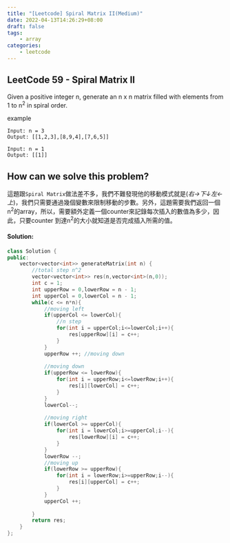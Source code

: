 ```yaml
---
title: "[Leetcode] Spiral Matrix II(Medium)"
date: 2022-04-13T14:26:29+08:00
draft: false
tags:
    - array
categories:
    - leetcode
---
```


## LeetCode 59 -  Spiral Matrix II
Given a positive integer n, generate an n x n matrix filled with elements from 1 to n<sup>2</sup> in spiral order.

example
```
Input: n = 3
Output: [[1,2,3],[8,9,4],[7,6,5]]
```
```
Input: n = 1
Output: [[1]]
```

## How can we solve this problem?
這題跟`Spiral Matrix`做法差不多，我們不難發現他的移動模式就是(*右→下↓左←上*)，我們只需要通過幾個變數來限制移動的步數。另外，這題需要我們返回一個n<sup>2</sup>的array，所以，需要額外定義一個counter來記錄每次插入的數值為多少，因此，只要counter 到達n<sup>2</sup>的大小就知道是否完成插入所需的值。
<!-- First thing first, let's  think about how we can insert a number into an array spirally? Can we just simply set a boundary of row and column to limit its inserted direction? <span style="color:red">YES! You Can!</span> Let me explain how it works. According to the example, we can find out its moving pattern(`top-left to top-right`,`top-right to bottom-right`,`bottom-right to bottom-left` and `bottom-left to top left`), it always follows these 4 moving patterns, so that we can define a boundary of row and column to limit pointer moving to has inserted a number. Until reaching n<sup>2</sup>, it will break the loop and return the answer. -->

#### Solution:
<!-- 1. Define the upper boundary, lower boundary of row and column.
2. Follow the moving pattern(`top-left to top-right`,`top-right to bottom-right`,`bottom-right to bottom-left` and `bottom-left to top left`) and update upper boundary, lower boundary depending on what moving pattern it has done.
3. Until reaching n<sup>2</sup>, then return the answer -->


```c++
class Solution {
public:
    vector<vector<int>> generateMatrix(int n) {
        //total step n^2
        vector<vector<int>> res(n,vector<int>(n,0));
        int c = 1;
        int upperRow = 0,lowerRow = n - 1;
        int upperCol = 0,lowerCol = n - 1;
        while(c <= n*n){
            //moving left
            if(upperCol <= lowerCol){
                //n step
                for(int i = upperCol;i<=lowerCol;i++){
                    res[upperRow][i] = c++;
                }
            }
            upperRow ++; //moving down
            
            //moving down
            if(upperRow <= lowerRow){
                for(int i = upperRow;i<=lowerRow;i++){
                    res[i][lowerCol] = c++;
                }
            }
            lowerCol--;
            
            //moving right
            if(lowerCol >= upperCol){
                for(int i = lowerCol;i>=upperCol;i--){
                    res[lowerRow][i] = c++;
                }
            }
            lowerRow --;
            //moving up
            if(lowerRow >= upperRow){
                for(int i = lowerRow;i>=upperRow;i--){
                    res[i][upperCol] = c++;
                }
            }
            upperCol ++;
            
        }     
        return res;
    }
};
```


